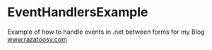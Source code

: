 # EventHandlersExample
Example of how to handle events in .net between forms for my Blog
www.razatoosy.com
